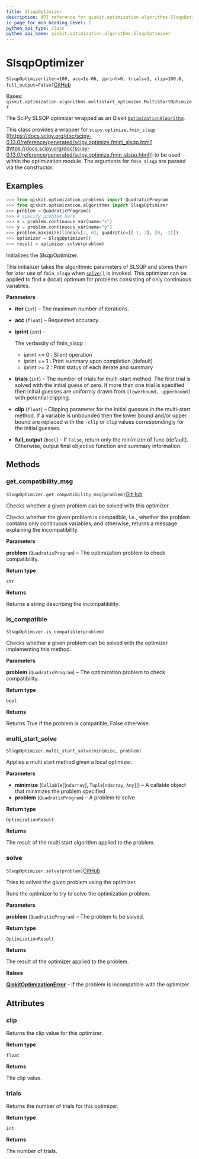 ```yaml
---
title: SlsqpOptimizer
description: API reference for qiskit.optimization.algorithms.SlsqpOptimizer
in_page_toc_min_heading_level: 1
python_api_type: class
python_api_name: qiskit.optimization.algorithms.SlsqpOptimizer
---
```


# SlsqpOptimizer

<span id="qiskit.optimization.algorithms.SlsqpOptimizer" />

`SlsqpOptimizer(iter=100, acc=1e-06, iprint=0, trials=1, clip=100.0, full_output=False)`[GitHub](https://github.com/qiskit-community/qiskit-aqua/tree/stable/0.9/qiskit/optimization/algorithms/slsqp_optimizer.py "view source code")

Bases: `qiskit.optimization.algorithms.multistart_optimizer.MultiStartOptimizer`

The SciPy SLSQP optimizer wrapped as an Qiskit [`OptimizationAlgorithm`](qiskit.optimization.algorithms.OptimizationAlgorithm "qiskit.optimization.algorithms.OptimizationAlgorithm").

This class provides a wrapper for `scipy.optimize.fmin_slsqp` ([https://docs.scipy.org/doc/scipy-0.13.0/reference/generated/scipy.optimize.fmin\_slsqp.html](https://docs.scipy.org/doc/scipy-0.13.0/reference/generated/scipy.optimize.fmin_slsqp.html)) to be used within the optimization module. The arguments for `fmin_slsqp` are passed via the constructor.

## Examples

```python
>>> from qiskit.optimization.problems import QuadraticProgram
>>> from qiskit.optimization.algorithms import SlsqpOptimizer
>>> problem = QuadraticProgram()
>>> # specify problem here
>>> x = problem.continuous_var(name="x")
>>> y = problem.continuous_var(name="y")
>>> problem.maximize(linear=[2, 0], quadratic=[[-1, 2], [0, -2]])
>>> optimizer = SlsqpOptimizer()
>>> result = optimizer.solve(problem)
```

Initializes the SlsqpOptimizer.

This initializer takes the algorithmic parameters of SLSQP and stores them for later use of `fmin_slsqp` when [`solve()`](qiskit.optimization.algorithms.SlsqpOptimizer#solve "qiskit.optimization.algorithms.SlsqpOptimizer.solve") is invoked. This optimizer can be applied to find a (local) optimum for problems consisting of only continuous variables.

**Parameters**

*   **iter** (`int`) – The maximum number of iterations.

*   **acc** (`float`) – Requested accuracy.

*   **iprint** (`int`) –

    The verbosity of fmin\_slsqp :

    *   iprint \<= 0 : Silent operation
    *   iprint == 1 : Print summary upon completion (default)
    *   iprint >= 2 : Print status of each iterate and summary

*   **trials** (`int`) – The number of trials for multi-start method. The first trial is solved with the initial guess of zero. If more than one trial is specified then initial guesses are uniformly drawn from `[lowerbound, upperbound]` with potential clipping.

*   **clip** (`float`) – Clipping parameter for the initial guesses in the multi-start method. If a variable is unbounded then the lower bound and/or upper bound are replaced with the `-clip` or `clip` values correspondingly for the initial guesses.

*   **full\_output** (`bool`) – If `False`, return only the minimizer of func (default). Otherwise, output final objective function and summary information.

## Methods

### get\_compatibility\_msg

<span id="qiskit.optimization.algorithms.SlsqpOptimizer.get_compatibility_msg" />

`SlsqpOptimizer.get_compatibility_msg(problem)`[GitHub](https://github.com/qiskit-community/qiskit-aqua/tree/stable/0.9/qiskit/optimization/algorithms/slsqp_optimizer.py "view source code")

Checks whether a given problem can be solved with this optimizer.

Checks whether the given problem is compatible, i.e., whether the problem contains only continuous variables, and otherwise, returns a message explaining the incompatibility.

**Parameters**

**problem** (`QuadraticProgram`) – The optimization problem to check compatibility.

**Return type**

`str`

**Returns**

Returns a string describing the incompatibility.

### is\_compatible

<span id="qiskit.optimization.algorithms.SlsqpOptimizer.is_compatible" />

`SlsqpOptimizer.is_compatible(problem)`

Checks whether a given problem can be solved with the optimizer implementing this method.

**Parameters**

**problem** (`QuadraticProgram`) – The optimization problem to check compatibility.

**Return type**

`bool`

**Returns**

Returns True if the problem is compatible, False otherwise.

### multi\_start\_solve

<span id="qiskit.optimization.algorithms.SlsqpOptimizer.multi_start_solve" />

`SlsqpOptimizer.multi_start_solve(minimize, problem)`

Applies a multi start method given a local optimizer.

**Parameters**

*   **minimize** (`Callable`\[\[`ndarray`], `Tuple`\[`ndarray`, `Any`]]) – A callable object that minimizes the problem specified
*   **problem** (`QuadraticProgram`) – A problem to solve

**Return type**

`OptimizationResult`

**Returns**

The result of the multi start algorithm applied to the problem.

### solve

<span id="qiskit.optimization.algorithms.SlsqpOptimizer.solve" />

`SlsqpOptimizer.solve(problem)`[GitHub](https://github.com/qiskit-community/qiskit-aqua/tree/stable/0.9/qiskit/optimization/algorithms/slsqp_optimizer.py "view source code")

Tries to solves the given problem using the optimizer.

Runs the optimizer to try to solve the optimization problem.

**Parameters**

**problem** (`QuadraticProgram`) – The problem to be solved.

**Return type**

`OptimizationResult`

**Returns**

The result of the optimizer applied to the problem.

**Raises**

[**QiskitOptimizationError**](qiskit.optimization.QiskitOptimizationError "qiskit.optimization.QiskitOptimizationError") – If the problem is incompatible with the optimizer.

## Attributes

<span id="qiskit.optimization.algorithms.SlsqpOptimizer.clip" />

### clip

Returns the clip value for this optimizer.

**Return type**

`float`

**Returns**

The clip value.

<span id="qiskit.optimization.algorithms.SlsqpOptimizer.trials" />

### trials

Returns the number of trials for this optimizer.

**Return type**

`int`

**Returns**

The number of trials.


